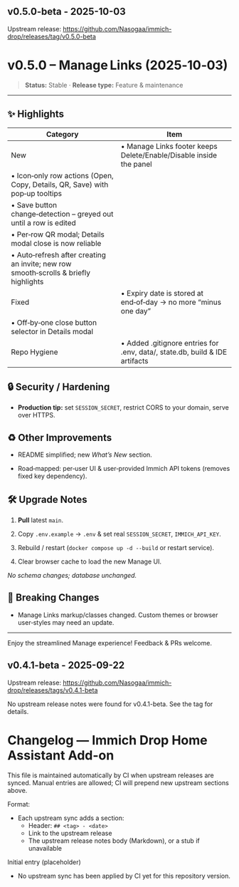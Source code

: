 ## v0.5.0-beta - 2025-10-03

Upstream release: https://github.com/Nasogaa/immich-drop/releases/tag/v0.5.0-beta

<html>
<body>
<!--StartFragment--><html><head></head><body><h1>v0.5.0 –&nbsp;Manage Links (2025‑10‑03)</h1>
<blockquote>
<p><strong>Status:</strong> Stable · <strong>Release type:</strong> Feature &amp; maintenance</p>
</blockquote>
<hr>
<h2>✨&nbsp;Highlights</h2>

Category | Item
-- | --
New | • Manage Links footer keeps Delete/Enable/Disable inside the panel
• Icon‑only row actions (Open, Copy, Details, QR, Save) with pop‑up tooltips |  
• Save button change‑detection – greyed out until a row is edited |  
• Per‑row QR modal; Details modal close is now reliable |  
• Auto‑refresh after creating an invite; new row smooth‑scrolls & briefly highlights |  
Fixed | • Expiry date is stored at end‑of‑day → no more “minus one day”
• Off‑by‑one close button selector in Details modal |  
Repo Hygiene | • Added .gitignore entries for .env, data/, state.db, build & IDE artifacts


<h2>🔒&nbsp;Security / Hardening</h2>
<ul>
<li>
<p><strong>Production tip:</strong> set <code inline="">SESSION_SECRET</code>, restrict CORS to your domain, serve over HTTPS.</p>
</li>
</ul>
<h2>♻️&nbsp;Other Improvements</h2>
<ul>
<li>
<p>README simplified; new <em>What’s&nbsp;New</em> section.</p>
</li>
<li>
<p>Road‑mapped: per‑user UI &amp; user‑provided Immich API tokens (removes fixed key dependency).</p>
</li>
</ul>
<h2>🛠&nbsp;Upgrade Notes</h2>
<ol>
<li>
<p><strong>Pull</strong> latest <code inline="">main</code>.</p>
</li>
<li>
<p>Copy <code inline="">.env.example</code> → <code inline="">.env</code> &amp; set real <code inline="">SESSION_SECRET</code>, <code inline="">IMMICH_API_KEY</code>.</p>
</li>
<li>
<p>Rebuild / restart (<code inline="">docker compose up -d --build</code> or restart service).</p>
</li>
<li>
<p>Clear browser cache to load the new Manage UI.</p>
</li>
</ol>
<p><em>No schema changes; database unchanged.</em></p>
<h2>🚧&nbsp;Breaking Changes</h2>
<ul>
<li>
<p>Manage Links markup/classes changed. Custom themes or browser user‑styles may need an update.</p>
</li>
</ul>
<hr>
<p>Enjoy the streamlined Manage experience!  Feedback &amp; PRs welcome.</p></body></html><!--EndFragment-->
</body>
</html>

## v0.4.1-beta - 2025-09-22

Upstream release: https://github.com/Nasogaa/immich-drop/releases/tags/v0.4.1-beta

No upstream release notes were found for v0.4.1-beta. See the tag for details.

# Changelog — Immich Drop Home Assistant Add-on

This file is maintained automatically by CI when upstream releases are synced.
Manual entries are allowed; CI will prepend new upstream sections above.

Format:
- Each upstream sync adds a section:
  - Header: `## <tag> - <date>`
  - Link to the upstream release
  - The upstream release notes body (Markdown), or a stub if unavailable

Initial entry (placeholder)
- No upstream sync has been applied by CI yet for this repository version.